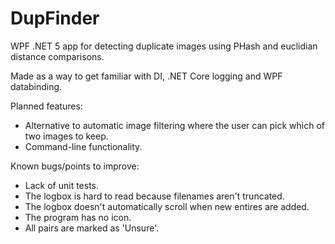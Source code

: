 # DupFinder
WPF .NET 5 app for detecting duplicate images using PHash and euclidian distance comparisons.

Made as a way to get familiar with DI, .NET Core logging and WPF databinding. 

Planned features:
* Alternative to automatic image filtering where the user can pick which of two images to keep.
* Command-line functionality.

Known bugs/points to improve:
* Lack of unit tests.
* The logbox is hard to read because filenames aren't truncated.
* The logbox doesn't automatically scroll when new entires are added.
* The program has no icon.
* All pairs are marked as 'Unsure'.
